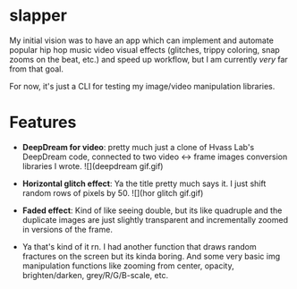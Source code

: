 # slapper
My initial vision was to have an app which can implement and automate popular hip hop music video visual effects (glitches, trippy coloring, snap zooms on the beat, etc.) and speed up workflow, but I am currently <i>very</i> far from that goal.

For now, it's just a CLI for testing my image/video manipulation libraries. 


# Features
- <b>DeepDream for video</b>: pretty much just a clone of Hvass Lab's DeepDream code, connected to two video <-> frame images conversion libraries I wrote.
![](deepdream gif.gif)
- <b>Horizontal glitch effect</b>: Ya the title pretty much says it. I just shift random rows of pixels by 50.
![](hor glitch gif.gif)
- <b>Faded effect</b>: Kind of like seeing double, but its like quadruple and the duplicate images are just slightly transparent and incrementally zoomed in versions of the frame.

- Ya that's kind of it rn. I had another function that draws random fractures on the screen but its kinda boring. And some very basic img manipulation functions like zooming from center, opacity, brighten/darken, grey/R/G/B-scale, etc.

